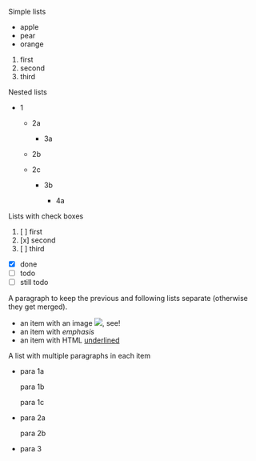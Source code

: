 Simple lists

- apple
- pear
- orange

1. first
2. second
3. third

Nested lists

- 1

  - 2a

    - 3a

  - 2b

  - 2c

    - 3b

      - 4a

Lists with check boxes

1. [ ] first
2. [x] second
3. [ ] third

- [x] done
- [ ] todo
- [ ] still todo

A paragraph to keep the previous and following lists separate (otherwise they get merged).

- an item with an image ![](image.png), see!
- an item with _emphasis_
- an item with HTML <u>underlined</u>

A list with multiple paragraphs in each item

- para 1a

  para 1b

  para 1c

- para 2a

  para 2b

- para 3